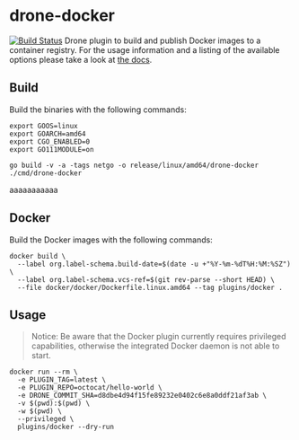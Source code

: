 # drone-docker

[![Build Status](http://cloud.drone.io/api/badges/drone-plugins/drone-docker/status.svg)](https://drone.tripanels.com/Sean/drone-docker/)
Drone plugin to build and publish Docker images to a container registry. For the usage information and a listing of the available options please take a look at [the docs](https://wordpress-3238-blog.tripanels.com/drone-docker%e6%b7%bb%e5%8a%a0tag%e7%ae%a1%e7%90%86/).

## Build

Build the binaries with the following commands:

```console
export GOOS=linux
export GOARCH=amd64
export CGO_ENABLED=0
export GO111MODULE=on

go build -v -a -tags netgo -o release/linux/amd64/drone-docker ./cmd/drone-docker
```
aaaaaaaaaaa
## Docker

Build the Docker images with the following commands:

```console
docker build \
  --label org.label-schema.build-date=$(date -u +"%Y-%m-%dT%H:%M:%SZ") \
  --label org.label-schema.vcs-ref=$(git rev-parse --short HEAD) \
  --file docker/docker/Dockerfile.linux.amd64 --tag plugins/docker .

```

## Usage

> Notice: Be aware that the Docker plugin currently requires privileged capabilities, otherwise the integrated Docker daemon is not able to start.

```console
docker run --rm \
  -e PLUGIN_TAG=latest \
  -e PLUGIN_REPO=octocat/hello-world \
  -e DRONE_COMMIT_SHA=d8dbe4d94f15fe89232e0402c6e8a0ddf21af3ab \
  -v $(pwd):$(pwd) \
  -w $(pwd) \
  --privileged \
  plugins/docker --dry-run
```



